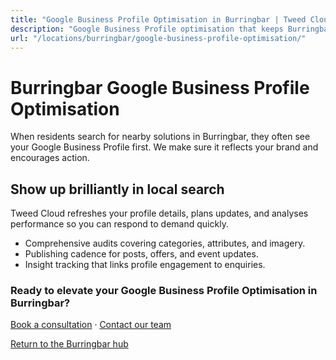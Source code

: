 ```yaml
---
title: "Google Business Profile Optimisation in Burringbar | Tweed Cloud"
description: "Google Business Profile optimisation that keeps Burringbar listings accurate and engaging."
url: "/locations/burringbar/google-business-profile-optimisation/"
---
```


# Burringbar Google Business Profile Optimisation

When residents search for nearby solutions in Burringbar, they often see your Google Business Profile first. We make sure it reflects your brand and encourages action.

## Show up brilliantly in local search

Tweed Cloud refreshes your profile details, plans updates, and analyses performance so you can respond to demand quickly.

- Comprehensive audits covering categories, attributes, and imagery.
- Publishing cadence for posts, offers, and event updates.
- Insight tracking that links profile engagement to enquiries.

### Ready to elevate your Google Business Profile Optimisation in Burringbar?

[Book a consultation](/consultation/) · [Contact our team](/contact/)

[Return to the Burringbar hub](/locations/burringbar/)

